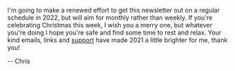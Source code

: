 I'm going to make a renewed effort to get this newsletter out on a regular schedule in 2022, but will aim for monthly rather than weekly. If you're celebrating Christmas this week, I wish you a merry one, but whatever you're doing I hope you're safe and find some time to rest and relax. Your kind emails, links and [support](https://www.buymeacoffee.com/chrislowis) have made 2021 a little brighter for me, thank you!

-- Chris

